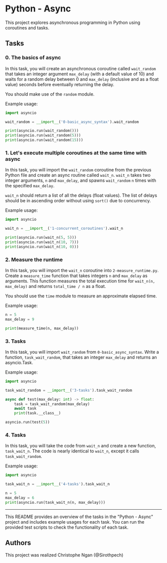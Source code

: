 # Python - Async

This project explores asynchronous programming in Python using coroutines and tasks.

## Tasks

### 0. The basics of async

In this task, you will create an asynchronous coroutine called `wait_random` that takes an integer argument `max_delay` (with a default value of 10) and waits for a random delay between 0 and `max_delay` (inclusive and as a float value) seconds before eventually returning the delay.

You should make use of the `random` module.

Example usage:
```python
import asyncio

wait_random = __import__('0-basic_async_syntax').wait_random

print(asyncio.run(wait_random()))
print(asyncio.run(wait_random(5)))
print(asyncio.run(wait_random(15)))
```

### 1. Let's execute multiple coroutines at the same time with async

In this task, you will import the `wait_random` coroutine from the previous Python file and create an async routine called `wait_n`. `wait_n` takes two integer arguments, `n` and `max_delay`, and spawns `wait_random` `n` times with the specified `max_delay`.

`wait_n` should return a list of all the delays (float values). The list of delays should be in ascending order without using `sort()` due to concurrency.

Example usage:
```python
import asyncio

wait_n = __import__('1-concurrent_coroutines').wait_n

print(asyncio.run(wait_n(5, 5)))
print(asyncio.run(wait_n(10, 7)))
print(asyncio.run(wait_n(10, 0)))
```

### 2. Measure the runtime

In this task, you will import the `wait_n` coroutine into `2-measure_runtime.py`. Create a `measure_time` function that takes integers `n` and `max_delay` as arguments. This function measures the total execution time for `wait_n(n, max_delay)` and returns `total_time / n` as a float.

You should use the `time` module to measure an approximate elapsed time.

Example usage:
```python
n = 5
max_delay = 9

print(measure_time(n, max_delay))
```

### 3. Tasks

In this task, you will import `wait_random` from `0-basic_async_syntax`. Write a function, `task_wait_random`, that takes an integer `max_delay` and returns an asyncio.Task.

Example usage:
```python
import asyncio

task_wait_random = __import__('3-tasks').task_wait_random

async def test(max_delay: int) -> float:
    task = task_wait_random(max_delay)
    await task
    print(task.__class__)

asyncio.run(test(5))
```

### 4. Tasks

In this task, you will take the code from `wait_n` and create a new function, `task_wait_n`. The code is nearly identical to `wait_n`, except it calls `task_wait_random`.

Example usage:
```python
import asyncio

task_wait_n = __import__('4-tasks').task_wait_n

n = 5
max_delay = 6
print(asyncio.run(task_wait_n(n, max_delay)))
```

---

This README provides an overview of the tasks in the "Python - Async" project and includes example usages for each task. You can run the provided test scripts to check the functionality of each task.

## Authors
This project was realized Christophe Ngan (@Sirothpech)
